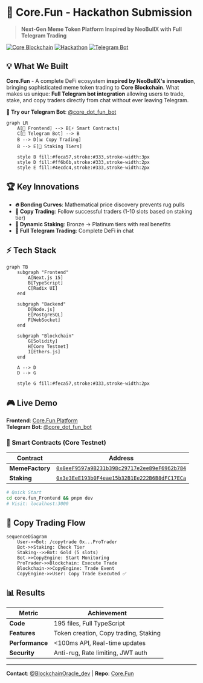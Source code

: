 # 🚀 Core.Fun - Hackathon Submission

> **Next-Gen Meme Token Platform Inspired by NeoBullX with Full Telegram Trading**

[![Core Blockchain](https://img.shields.io/badge/Core%20Blockchain-orange)](https://coredao.org/) [![Hackathon](https://img.shields.io/badge/Hackathon-2025-green)](https://github.com/Blockchain-Oracle/Core.Fun) [![Telegram Bot](https://img.shields.io/badge/Telegram-@core__dot__fun__bot-blue)](https://t.me/core_dot_fun_bot)

## 💡 What We Built

**Core.Fun** - A complete DeFi ecosystem **inspired by NeoBullX's innovation**, bringing sophisticated meme token trading to **Core Blockchain**. What makes us unique: **Full Telegram bot integration** allowing users to trade, stake, and copy traders directly from chat without ever leaving Telegram.

**🤖 Try our Telegram Bot**: [@core_dot_fun_bot](https://t.me/core_dot_fun_bot)

```mermaid
graph LR
    A[🎨 Frontend] --> B[⚡ Smart Contracts]
    C[🤖 Telegram Bot] --> B
    B --> D[📊 Copy Trading]
    B --> E[🥩 Staking Tiers]
    
    style B fill:#feca57,stroke:#333,stroke-width:3px
    style D fill:#ff6b6b,stroke:#333,stroke-width:2px
    style E fill:#4ecdc4,stroke:#333,stroke-width:2px
```

## 🏆 Key Innovations

- **🔥 Bonding Curves**: Mathematical price discovery prevents rug pulls
- **🤝 Copy Trading**: Follow successful traders (1-10 slots based on staking tier)
- **🥩 Dynamic Staking**: Bronze → Platinum tiers with real benefits
- **🤖 Full Telegram Trading**: Complete DeFi in chat

## ⚡ Tech Stack

```mermaid
graph TB
    subgraph "Frontend"
        A[Next.js 15]
        B[TypeScript]
        C[Radix UI]
    end
    
    subgraph "Backend"
        D[Node.js]
        E[PostgreSQL]
        F[WebSocket]
    end
    
    subgraph "Blockchain"
        G[Solidity]
        H[Core Testnet]
        I[Ethers.js]
    end
    
    A --> D
    D --> G
    
    style G fill:#feca57,stroke:#333,stroke-width:2px
```

## 🎮 Live Demo

**Frontend**: [Core.Fun Platform](https://github.com/Blockchain-Oracle/Core.Fun)  
**Telegram Bot**: [@core_dot_fun_bot](https://t.me/core_dot_fun_bot)

### 🔗 Smart Contracts (Core Testnet)
| Contract | Address |
|----------|---------|
| **MemeFactory** | [`0x0eeF9597a9B231b398c29717e2ee89eF6962b784`](https://scan.test.btcs.network/address/0x0eeF9597a9B231b398c29717e2ee89eF6962b784) |
| **Staking** | [`0x3e3EeE193b0F4eae15b32B1Ee222B6B8dFC17ECa`](https://scan.test.btcs.network/address/0x3e3EeE193b0F4eae15b32B1Ee222B6B8dFC17ECa) |

```bash
# Quick Start
cd core.fun_Frontend && pnpm dev
# Visit: localhost:3000
```

## 🎯 Copy Trading Flow

```mermaid
sequenceDiagram
    User->>Bot: /copytrade 0x...ProTrader
    Bot->>Staking: Check Tier
    Staking-->>Bot: Gold (5 slots)
    Bot->>CopyEngine: Start Monitoring
    ProTrader->>Blockchain: Execute Trade
    Blockchain->>CopyEngine: Trade Event
    CopyEngine->>User: Copy Trade Executed ✅
```

## 📊 Results

| Metric | Achievement |
|--------|-------------|
| **Code** | 195 files, Full TypeScript |
| **Features** | Token creation, Copy trading, Staking |
| **Performance** | <100ms API, Real-time updates |
| **Security** | Anti-rug, Rate limiting, JWT auth |

---

**Contact**: [@BlockchainOracle_dev](https://t.me/BlockchainOracle_dev) | **Repo**: [Core.Fun](https://github.com/Blockchain-Oracle/Core.Fun)